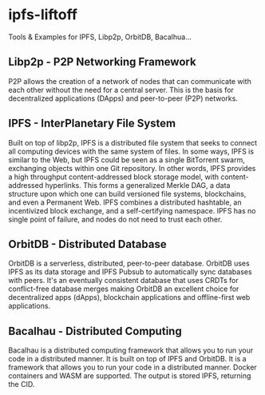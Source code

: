 # ipfs-liftoff
Tools &amp; Examples for IPFS, Libp2p, OrbitDB, Bacalhua...

## Libp2p - P2P Networking Framework

P2P allows the creation of a network of nodes that can communicate with each other without the need for a central server. This is the basis for decentralized applications (DApps) and peer-to-peer (P2P) networks.

## IPFS - InterPlanetary File System

Built on top of libp2p, IPFS is a distributed file system that seeks to connect all computing devices with the same system of files. In some ways, IPFS is similar to the Web, but IPFS could be seen as a single BitTorrent swarm, exchanging objects within one Git repository. In other words, IPFS provides a high throughput content-addressed block storage model, with content-addressed hyperlinks. This forms a generalized Merkle DAG, a data structure upon which one can build versioned file systems, blockchains, and even a Permanent Web. IPFS combines a distributed hashtable, an incentivized block exchange, and a self-certifying namespace. IPFS has no single point of failure, and nodes do not need to trust each other.

## OrbitDB - Distributed Database

OrbitDB is a serverless, distributed, peer-to-peer database. OrbitDB uses IPFS as its data storage and IPFS Pubsub to automatically sync databases with peers. It's an eventually consistent database that uses CRDTs for conflict-free database merges making OrbitDB an excellent choice for decentralized apps (dApps), blockchain applications and offline-first web applications.

## Bacalhau - Distributed Computing

Bacalhau is a distributed computing framework that allows you to run your code in a distributed manner. It is built on top of IPFS and OrbitDB. It is a framework that allows you to run your code in a distributed manner. Docker containers and WASM are supported. The output is stored IPFS, returning the CID.